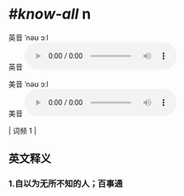 # ***\#know-all*** n
英音 ˈnəʊ ɔːl  
英音
<audio src="./media/Know-all1_AAC.aac" controls="controls"></audio>

美音 ˈnəʊ ɔːl  
美音
<audio src="./media/Know-all2_AAC.aac" controls="controls"></audio>



| 词频 1 |  

英文释义
---
### 1.**自以为无所不知的人；百事通**  


